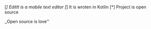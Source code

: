 [*]   EditIt is a mobile text editor
[*]   It is wroten in Kotlin
[*]   Project is open source

,,Open source is love''
